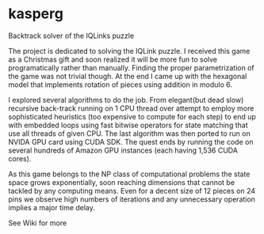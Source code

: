 # kasperg

Backtrack solver of the IQLinks puzzle

The project is dedicated to solving the IQLink puzzle. I received this game as a Christmas gift and soon realized 
it will be more fun to solve programatically rather than manually. Finding the proper parametrization of the game 
was not trivial though. At the end I came up with the hexagonal model that implements rotation of pieces using addition 
in modulo 6.



I explored several algorithms to do the job. From elegant(but dead slow) recursive back-track running on 1 CPU thread over 
attempt to employ more sophisticated heuristics (too expensive to compute for each step) to end up with embedded loops using 
fast bitwise operators for state matching that use all threads of given CPU. The last algorithm was then ported to run on 
NVIDA GPU card using CUDA SDK. The quest ends by running the code on several hundreds of Amazon GPU instances (each having 
1,536 CUDA cores).

As this game belongs to the NP class of computational problems the state space grows exponentially, soon reaching dimensions 
that cannot be tackled by any computing means. Even for a decent size of 12 pieces on 24 pins we observe high numbers of 
iterations and any unnecessary operation implies a major time delay.

See Wiki for more
